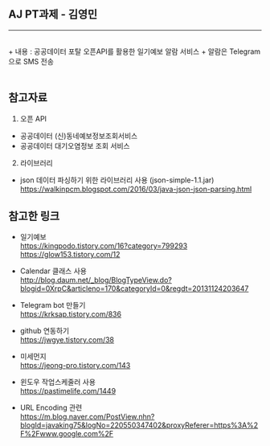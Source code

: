 ## AJ PT과제 - 김영민
<hr><br>
+ 내용 : 공공데이터 포탈 오픈API를 활용한 일기예보 알람 서비스
+ 알람은 Telegram 으로 SMS 전송
<br>
<br>

## 참고자료 <br>
 1. 오픈 API <br>
 - 공공데이터 (신)동네예보정보조회서비스 <br>
 - 공공데이터 대기오염정보 조회 서비스 <br>
 
 2. 라이브러리 <br>
 - json 데이터 파싱하기 위한 라이브러리 사용 (json-simple-1.1.jar) <br>
   <a>https://walkinpcm.blogspot.com/2016/03/java-json-json-parsing.html</a><br>
 
## 참고한 링크 <br>

+ 일기예보 <br>
   <a>https://kingpodo.tistory.com/16?category=799293</a><br>
   <a>https://glow153.tistory.com/12</a><br>

+ Calendar 클래스 사용 <br>
   <a>http://blog.daum.net/_blog/BlogTypeView.do?blogid=0XrpC&articleno=170&categoryId=0&regdt=20131124203647</a><br>

+ Telegram bot 만들기 <br>
   <a>https://krksap.tistory.com/836</a><br>

+ github 연동하기 <br>
   <a>https://jwgye.tistory.com/38</a><br>
   
+ 미세먼지 <br>
   <a>https://jeong-pro.tistory.com/143</a>
   
+ 윈도우 작업스케줄러 사용 <br>
   <a>https://pastimelife.com/1449</a>
   
+ URL Encoding 관련 <br>
   <a>https://m.blog.naver.com/PostView.nhn?blogId=javaking75&logNo=220550347402&proxyReferer=https%3A%2F%2Fwww.google.com%2F</a>
